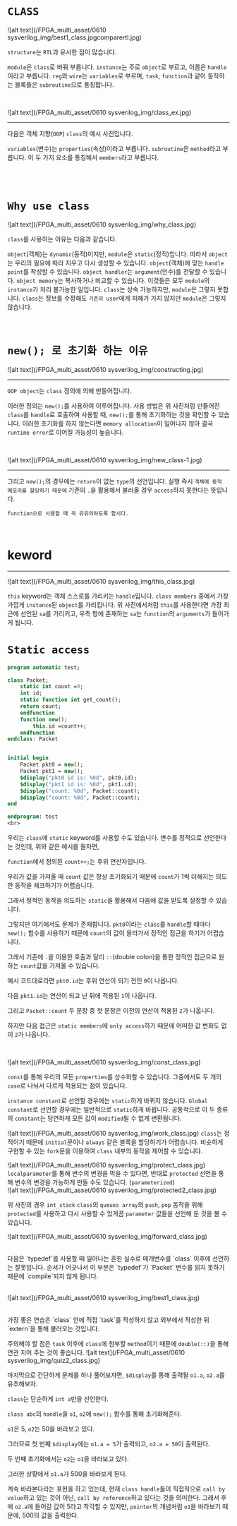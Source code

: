 # `CLASS`

![alt text](/FPGA_multi_asset/0610 sysverilog_img/best1_class.jpgcomparertl.jpg)

`structure`는 `RTL`과 유사한 점이 많습니다.

 `module`은 `class`로 바꿔 부릅니다.
 `instance`는 주로 `object`로 부르고, 이름은 `handle`이라고 부릅니다.
 `reg`와 `wire`는 `variables`로 부르며, `task`, `function`과 같이 동작하는 블록들은 `subroutine`으로 통칭합니다.

<br>

![alt text](/FPGA_multi_asset/0610 sysverilog_img/class_ex.jpg)

---

다음은 객체 지향(`OOP`) `class`의 예시 사진입니다.

 `variables`(변수)는 `properties`(속성)이라고 부릅니다.
 `subroutine`은 `method`라고 부릅니다.
 이 두 가지 요소를 통칭해서 `members`라고 부릅니다.

<br>
<br>

# `Why use class`

![alt text](/FPGA_multi_asset/0610 sysverilog_img/why_class.jpg)

`class`를 사용하는 이유는 다음과 같습니다.

 `object`(객체)는 `dynamic`(동적)이지만, `module`은 `static`(정적)입니다. 따라서 `object`는 우리의 필요에 따라 지우고 다시 생성할 수 있습니다.
 `object`(객체)에 맞는 `handle point`를 작성할 수 있습니다.
 `object handler`는 `argument`(인수)를 전달할 수 있습니다.
 `object memory`는 복사하거나 비교할 수 있습니다.
 이것들은 모두 `module`의 `instance`가 처리 불가능한 일입니다.
 `class`는 상속 가능하지만, `module`은 그렇지 못합니다.
 `class`는 정보를 수정해도 `기존의 user`에게 피해가 가지 않지만 `module`은 그렇지 않습니다.

<br>

# `new(); 로 초기화 하는 이유`

![alt text](/FPGA_multi_asset/0610 sysverilog_img/constructing.jpg)

---

`OOP object`는 `class` 정의에 의해 만들어집니다.

 이러한 정의는 `new();`를 사용하여 이루어집니다.
 사용 방법은 위 사진처럼 만들어진 `class`를 `handle`로 호출하여 사용할 때, `new();`를 통해 초기화하는 것을 확인할 수 있습니다.
 이러한 초기화를 하지 않는다면 `memory allocation`이 일어나지 않아 결국 `runtime error`로 이어질 가능성이 높습니다.

<br>


![alt text](/FPGA_multi_asset/0610 sysverilog_img/new_class-1.jpg)

---

그리고 `new();`의 경우에는 `return`이 없는 `type`의 선언입니다. 실행 즉시 `객체에 동적 메모리를 할당하기 때문에` 기존의 `.`을 활용해서 불러올 경우 `access`하지 못한다는 뜻입니다.

`function으로 사용할 때 꼭 유유의하도록 합시다.`

<br >

#  keword
---
![alt text](/FPGA_multi_asset/0610 sysverilog_img/this_class.jpg)

 `this` keyword는 객체 스스로를 가리키는 `handle`입니다.
 `class members` 중에서 가장 가깝게 `instance`된 `object`를 가리킵니다.
 위 사진에서처럼 `this`를 사용한다면 가장 최근에 선언된 `sa`를 가리키고, 우측 항에 존재하는 `sa`는 `function`의 `arguments`가 들어가게 됩니다.

# `Static access`

```systemverilog
program automatic test;

class Packet;
    static int count =0;
    int id;
    static function int get_count();
    return count;
    endfunction
    function new();
        this.id =count++;
    endfunction
endclass: Packet


initial begin
    Packet pkt0 = new();
    Packet pkt1 = new();
    $display("pkt0 id is: %0d", pkt0.id);
    $display("pkt1 id is: %0d", pkt1.id);
    $display("count: %0d", Packet::count);
    $display("count: %0d", Packet::count);
end

endprogram: test
<br>
```
우리는 `class`에 `static` keyword를 사용할 수도 있습니다. 변수를 정적으로 선언한다는 것인데, 위와 같은 예시를 들자면,

 `function`에서 정의된 `count++;`는 후위 연산자입니다.

 우리가 값을 가져올 때 `count` 값은 항상 초기화되기 때문에 `count`가 1씩 더해지는 의도한 동작을 체크하기가 어렵습니다.

 그래서 정적인 동작을 의도하는 `static`을 활용해서 다음에 값을 받도록 설정할 수 있습니다.

 그렇지만 여기에서도 문제가 존재합니다. `pkt0`이라는 `class`를 `handle`할 때마다 `new();` 함수를 사용하기 때문에 `count`의 값이 올라가서 정적인 접근을 하기가 어렵습니다.

 그래서 기존에 `.`을 이용한 호출과 달리 `::`(double colon)을 통한 정적인 접근으로 원하는 `count`값을 가져올 수 있습니다.

 예시 코드대로라면 `pkt0.id`는 후위 연산이 되기 전인 `0`이 나옵니다.

 다음 `pkt1.id`는 연산이 되고 난 뒤에 적용된 `1`이 나옵니다.

 그리고 `Packet::count` 두 문장 중 첫 문장은 이전의 연산이 적용된 `2`가 나옵니다.

 하지만 다음 접근은 `static members`에 `only access`하기 때문에 어떠한 값 변화도 없이 `2`가 나옵니다.

<br>


![alt text](/FPGA_multi_asset/0610 sysverilog_img/const_class.jpg)

`const`를 통해 우리의 모든 `properties`를 상수화할 수 있습니다. 그중에서도 두 개의 `case`로 나눠서 다르게 적용되는 점이 있습니다.

`instance constant`로 선언할 경우에는 `static`하게 바뀌지 않습니다.
`Global constant`로 선언할 경우에는 일반적으로 `static`하게 바뀝니다.
공통적으로 이 두 종류의 `constant`는 당연하게 모든 값이 `modified`될 수 없게 변환됩니다.

![alt text](/FPGA_multi_asset/0610 sysverilog_img/work_class.jpg)
`class`는 정적이기 때문에 `initial`문이나 `always` 같은 블록을 할당하기가 어렵습니다.
비슷하게 구현할 수 있는 `fork`문을 이용하여 `class` 내부의 동작을 제어할 수 있습니다.

![alt text](/FPGA_multi_asset/0610 sysverilog_img/protect_class.jpg)
`localparameter`를 통해 변수의 변경을 막을 수 있다면, 반대로 `protected` 선언을 통해 변수의 변경을 가능하게 만들 수도 있습니다. (`parameterized`)
<br>
![alt text](/FPGA_multi_asset/0610 sysverilog_img/protected2_class.jpg)
<br>

위 사진의 경우 `int_stack` `class`의 `queues array`의 `push`, `pop` 동작을 위해 `protected`를 사용하고 다시 사용할 수 있게끔 `parameter` 값들을 선언해 둔 것을 볼 수 있습니다.
<br>

![alt text](/FPGA_multi_asset/0610 sysverilog_img/forward_class.jpg)
<br>

<br>
다음은 `typedef`를 사용할 때 일어나는 흔한 실수로 매개변수를 `class` 이후에 선언하는 잘못입니다. 순서가 어긋나서 이 부분은 `typedef`가 `Packet` 변수를 읽지 못하기 때문에 `compile`되지 않게 됩니다.
<br>
<br>

![alt text](/FPGA_multi_asset/0610 sysverilog_img/best1_class.jpg)

<br>
가장 좋은 연습은 `class` 안에 직접 `task`를 작성하지 않고 외부에서 작성한 뒤 `extern`을 통해 불러오는 것입니다.

주의해야 할 점은 `task` 이후에 `class`에 첨부할 `method`이기 때문에 `double(::)`을 통해 연관 지어 주는 것이 좋습니다.
![alt text](/FPGA_multi_asset/0610 sysverilog_img/quiz2_class.jpg)

마지막으로 간단하게 문제를 하나 풀어보자면, `$display`를 통해 출력될 `o1.a`, `o2.a`를 유추해보자.

 `class`는 단순하게 `int a`만을 선언한다.

 `class abc`의 `handle`을 `o1`, `o2`에 `new();` 함수를 통해 초기화해준다.

 `o1`은 5, `o2`는 50을 바라보고 있다.

 그러므로 첫 번째 `$display`에는 `o1.a = 5`가 출력되고, `o2.a = 50`이 출력된다.

 두 번째 초기화에서는 `o2`는 `o1`을 바라보고 있다.

 그러한 상황에서 `o1.a`가 500을 바라보게 된다.

 계속 바라본다라는 표현을 하고 있는데, 현재 `class handle`들이 직접적으로 `call by value`하고 있는 것이 아닌, `call by reference`하고 있다는 것을 의미한다.
그래서 후에 `o2.a`에 들어갈 값이 5라고 착각할 수 있지만, `pointer`의 개념처럼 `o1`을 바라보기 때문에, 500의 값을 출력한다.